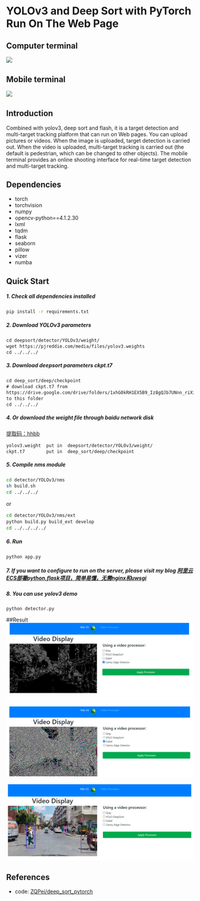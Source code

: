 # YOLOv3 and Deep Sort with PyTorch Run On The Web Page

## Computer terminal

![](demo/output.gif)

## Mobile terminal

![](demo/mobile.gif)

## Introduction
Combined with yolov3, deep sort and flash, it is a target detection and multi-target tracking platform that can run on Web pages. You can upload pictures or videos. When the image is uploaded, target detection is carried out. When the video is uploaded, multi-target tracking is carried out (the default is pedestrian, which can be changed to other objects). The mobile terminal provides an online shooting interface for real-time target detection and multi-target tracking.
## Dependencies
- torch
- torchvision
- numpy
- opencv-python==4.1.2.30
- lxml
- tqdm
- flask
- seaborn
- pillow
- vizer
- numba

## Quick Start
##### 1. Check all dependencies installed
```bash
pip install -r requirements.txt
```

##### 2. Download YOLOv3 parameters
```
cd deepsort/detector/YOLOv3/weight/
wget https://pjreddie.com/media/files/yolov3.weights
cd ../../../
```

##### 3. Download deepsort parameters ckpt.t7
```
cd deep_sort/deep/checkpoint
# download ckpt.t7 from
https://drive.google.com/drive/folders/1xhG0kRH1EX5B9_Iz8gQJb7UNnn_riXi6 to this folder
cd ../../../
```  

##### 4. Or download the weight file through baidu network disk
[提取码：hhbb](https://pan.baidu.com/s/1blu8U3wM4NN2TpDK3U5leA )
  
```angular2
yolov3.weight  put in  deepsort/detector/YOLOv3/weight/
ckpt.t7        put in  deep_sort/deep/checkpoint
```

##### 5. Compile nms module
```bash
cd detector/YOLOv3/nms
sh build.sh
cd ../../../
```
or
```bash
cd detector/YOLOv3/nms/ext
python build.py build_ext develop
cd ../../../../
```
##### 6. Run
```
python app.py
```

##### 7. If you want to configure to run on the server, please visit my blog [阿里云ECS部署python,flask项目，简单易懂，无需nginx和uwsgi](https://blog.csdn.net/qq_44523137/article/details/112676287)

##### 8. You can use yolov3 demo
```
python detector.py
```

##Result
![avatar](demo/1.png)

![avatar](demo/2.png)

![avatar](demo/3.png)
## References

- code: [ZQPei/deep_sort_pytorch](https://github.com/ZQPei/deep_sort_pytorch)
